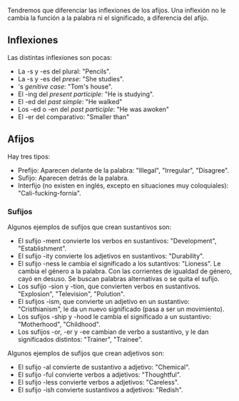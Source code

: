 Tendremos que diferenciar las inflexiones de los afijos. Una inflexión no le cambia la función a la palabra ni el significado, a diferencia del afijo.

## Inflexiones

Las distintas inflexiones son pocas:

- La -s y -es del plural: "Pencils".
- La -s y -es del *prese*: "She studies".
- 's *genitive case*: "Tom's house".
- El -ing del *present participle*: "He is studying".
- El -ed del *past simple*: "He walked"
- Los -ed o -en del *past participle*: "He was awoken"
- El -er del comparativo: "Smaller than"

## Afijos

Hay tres tipos:

- Prefijo: Aparecen delante de la palabra: "Illegal", "Irregular", "Disagree".
- Sufijo: Aparecen detrás de la palabra.
- Interfijo (no existen en inglés, excepto en situaciones muy coloquiales): "Cali-fucking-fornia".

### Sufijos

Algunos ejemplos de sufijos que crean sustantivos son:

- El sufijo -ment convierte los verbos en sustantivos: "Development", "Establishment".
- El sufijo -ity convierte los adjetivos en sustantivos: "Durability".
- El sufijo -ness le cambia el significado a los sutantivos: "Lioness". Le cambia el género a la palabra. Con las corrientes de igualdad de género, cayó en desuso. Se buscan palabras alternativas o se quita el sufijo.
- Los sufijo -sion y -tion, que convierten verbos en sustantivos. "Explosion", "Television", "Polution".
- El sufijos -ism, que convierte un adjetivo en un sustantivo: "Cristhianism", le da un nuevo significado (pasa a ser un movimiento).
- Los sufijos -ship y -hood le cambia el significado a un sustantivo: "Motherhood", "Childhood".
- Los sufijos -or, -er y -ee cambian de verbo a sustantivo, y le dan significados distintos: "Trainer", "Trainee".

Algunos ejemplos de sufijos que crean adjetivos son:

- El sufijo -al convierte de sustantivo a adjetivo: "Chemical".
- El sufijo -ful convierte verbos a adjetivos: "Thoughtful".
- El sufijo -less convierte verbos a adjetivos: "Careless".
- El sufijo -ish convierte sustantivos a adjetivos: "Redish".
